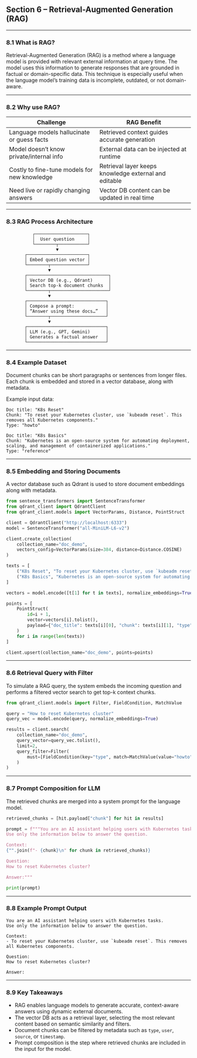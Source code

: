 ## Section 6 – Retrieval-Augmented Generation (RAG)

---

### 8.1 What is RAG?

Retrieval-Augmented Generation (RAG) is a method where a language model is provided with relevant external information at query time. The model uses this information to generate responses that are grounded in factual or domain-specific data. This technique is especially useful when the language model’s training data is incomplete, outdated, or not domain-aware.

---

### 8.2 Why use RAG?

| Challenge                                    | RAG Benefit                                           |
| -------------------------------------------- | ----------------------------------------------------- |
| Language models hallucinate or guess facts   | Retrieved context guides accurate generation          |
| Model doesn’t know private/internal info     | External data can be injected at runtime              |
| Costly to fine-tune models for new knowledge | Retrieval layer keeps knowledge external and editable |
| Need live or rapidly changing answers        | Vector DB content can be updated in real time         |

---

### 8.3 RAG Process Architecture

```text
          ┌────────────────────┐
          │  User question     │
          └────────┬───────────┘
                   ▼
       ┌───────────────────────┐
       │ Embed question vector │
       └────────┬──────────────┘
                ▼
       ┌───────────────────────────────┐
       │ Vector DB (e.g., Qdrant)      │
       │ Search top-k document chunks  │
       └────────┬──────────────────────┘
                ▼
       ┌──────────────────────────────┐
       │ Compose a prompt:            │
       │ “Answer using these docs…”   │
       └────────┬─────────────────────┘
                ▼
       ┌──────────────────────────────┐
       │ LLM (e.g., GPT, Gemini)      │
       │ Generates a factual answer   │
       └──────────────────────────────┘
```

---

### 8.4 Example Dataset

Document chunks can be short paragraphs or sentences from longer files. Each chunk is embedded and stored in a vector database, along with metadata.

Example input data:

```text
Doc title: "K8s Reset"
Chunk: "To reset your Kubernetes cluster, use `kubeadm reset`. This removes all Kubernetes components."
Type: "howto"

Doc title: "K8s Basics"
Chunk: "Kubernetes is an open-source system for automating deployment, scaling, and management of containerized applications."
Type: "reference"
```

---

### 8.5 Embedding and Storing Documents

A vector database such as Qdrant is used to store document embeddings along with metadata.

```python
from sentence_transformers import SentenceTransformer
from qdrant_client import QdrantClient
from qdrant_client.models import VectorParams, Distance, PointStruct

client = QdrantClient("http://localhost:6333")
model = SentenceTransformer("all-MiniLM-L6-v2")

client.create_collection(
    collection_name="doc_demo",
    vectors_config=VectorParams(size=384, distance=Distance.COSINE)
)

texts = [
    ("K8s Reset", "To reset your Kubernetes cluster, use `kubeadm reset`. This removes all Kubernetes components.", "howto"),
    ("K8s Basics", "Kubernetes is an open-source system for automating deployment, scaling, and management of containerized applications.", "reference")
]

vectors = model.encode([t[1] for t in texts], normalize_embeddings=True)

points = [
    PointStruct(
        id=i + 1,
        vector=vectors[i].tolist(),
        payload={"doc_title": texts[i][0], "chunk": texts[i][1], "type": texts[i][2]}
    )
    for i in range(len(texts))
]

client.upsert(collection_name="doc_demo", points=points)
```

---

### 8.6 Retrieval Query with Filter

To simulate a RAG query, the system embeds the incoming question and performs a filtered vector search to get top-k context chunks.

```python
from qdrant_client.models import Filter, FieldCondition, MatchValue

query = "How to reset Kubernetes cluster"
query_vec = model.encode(query, normalize_embeddings=True)

results = client.search(
    collection_name="doc_demo",
    query_vector=query_vec.tolist(),
    limit=2,
    query_filter=Filter(
        must=[FieldCondition(key="type", match=MatchValue(value="howto"))]
    )
)
```

---

### 8.7 Prompt Composition for LLM

The retrieved chunks are merged into a system prompt for the language model.

```python
retrieved_chunks = [hit.payload["chunk"] for hit in results]

prompt = f"""You are an AI assistant helping users with Kubernetes tasks.
Use only the information below to answer the question.

Context:
{"".join(f"- {chunk}\n" for chunk in retrieved_chunks)}

Question:
How to reset Kubernetes cluster?

Answer:"""

print(prompt)
```

---

### 8.8 Example Prompt Output

```
You are an AI assistant helping users with Kubernetes tasks.
Use only the information below to answer the question.

Context:
- To reset your Kubernetes cluster, use `kubeadm reset`. This removes all Kubernetes components.

Question:
How to reset Kubernetes cluster?

Answer:
```

---

### 8.9 Key Takeaways

* RAG enables language models to generate accurate, context-aware answers using dynamic external documents.
* The vector DB acts as a retrieval layer, selecting the most relevant content based on semantic similarity and filters.
* Document chunks can be filtered by metadata such as `type`, `user`, `source`, or `timestamp`.
* Prompt composition is the step where retrieved chunks are included in the input for the model.
